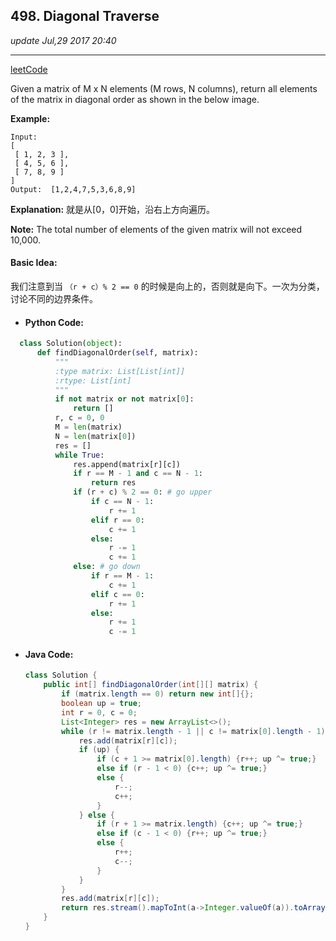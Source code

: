 ## 498. Diagonal Traverse
_update Jul,29 2017 20:40_

---
[leetCode](https://leetcode.com/problems/diagonal-traverse/description/)

Given a matrix of M x N elements (M rows, N columns), return all elements of the matrix in diagonal order as shown in the below image.

**Example:**

    Input:
    [
     [ 1, 2, 3 ],
     [ 4, 5, 6 ],
     [ 7, 8, 9 ]
    ]
    Output:  [1,2,4,7,5,3,6,8,9]

**Explanation:**
   就是从[0，0]开始，沿右上方向遍历。

**Note:**
The total number of elements of the given matrix will not exceed 10,000.

#### Basic Idea:
我们注意到当 `（r + c）% 2 == 0` 的时候是向上的，否则就是向下。一次为分类，讨论不同的边界条件。

* #### Python Code:
```python
  class Solution(object):
      def findDiagonalOrder(self, matrix):
          """
          :type matrix: List[List[int]]
          :rtype: List[int]
          """
          if not matrix or not matrix[0]:
              return []
          r, c = 0, 0
          M = len(matrix)
          N = len(matrix[0])
          res = []
          while True:
              res.append(matrix[r][c])
              if r == M - 1 and c == N - 1:
                  return res
              if (r + c) % 2 == 0: # go upper
                  if c == N - 1:
                      r += 1
                  elif r == 0:
                      c += 1
                  else:
                      r -= 1
                      c += 1
              else: # go down
                  if r == M - 1:
                      c += 1
                  elif c == 0:
                      r += 1
                  else:
                      r += 1
                      c -= 1
  ```

* #### Java Code:
  ```java
  class Solution {
      public int[] findDiagonalOrder(int[][] matrix) {
          if (matrix.length == 0) return new int[]{};
          boolean up = true;
          int r = 0, c = 0;
          List<Integer> res = new ArrayList<>();
          while (r != matrix.length - 1 || c != matrix[0].length - 1) {
              res.add(matrix[r][c]);
              if (up) {
                  if (c + 1 >= matrix[0].length) {r++; up ^= true;}
                  else if (r - 1 < 0) {c++; up ^= true;}
                  else {
                      r--;
                      c++;
                  }
              } else {
                  if (r + 1 >= matrix.length) {c++; up ^= true;}
                  else if (c - 1 < 0) {r++; up ^= true;}
                  else {
                      r++;
                      c--;
                  }
              }
          }
          res.add(matrix[r][c]);
          return res.stream().mapToInt(a->Integer.valueOf(a)).toArray();
      }
  }
  ```

